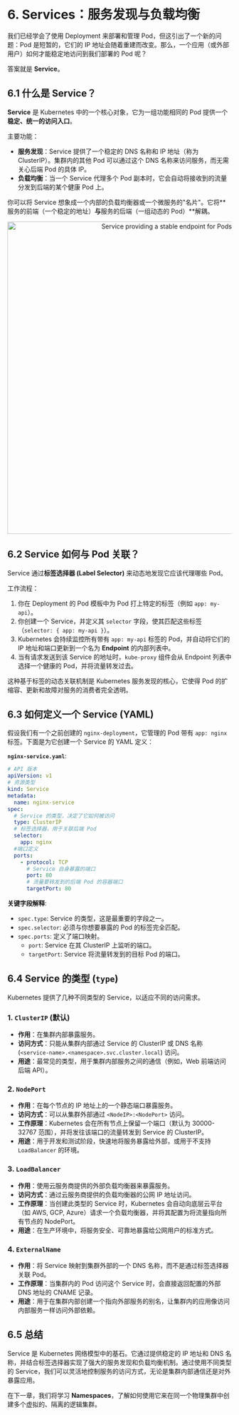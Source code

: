 # 6. Services：服务发现与负载均衡

我们已经学会了使用 Deployment 来部署和管理 Pod，但这引出了一个新的问题：Pod 是短暂的，它们的 IP 地址会随着重建而改变。那么，一个应用（或外部用户）如何才能稳定地访问到我们部署的 Pod 呢？

答案就是 **Service**。

## 6.1 什么是 Service？

**Service** 是 Kubernetes 中的一个核心对象，它为一组功能相同的 Pod 提供一个**稳定、统一的访问入口**。

主要功能：
- **服务发现**：Service 提供了一个稳定的 DNS 名称和 IP 地址（称为 ClusterIP）。集群内的其他 Pod 可以通过这个 DNS 名称来访问服务，而无需关心后端 Pod 的具体 IP。
- **负载均衡**：当一个 Service 代理多个 Pod 副本时，它会自动将接收到的流量分发到后端的某个健康 Pod 上。

你可以将 Service 想象成一个内部的负载均衡器或一个微服务的"名片"。它将**服务的前端（一个稳定的地址）**与**服务的后端（一组动态的 Pod）**解耦。

<div align="center">
  <img src="https://i.imgur.com/uaj9fR3.png" alt="Service providing a stable endpoint for Pods" width="700">
</div>

## 6.2 Service 如何与 Pod 关联？

Service 通过**标签选择器 (Label Selector)** 来动态地发现它应该代理哪些 Pod。

工作流程：
1. 你在 Deployment 的 Pod 模板中为 Pod 打上特定的标签（例如 `app: my-api`）。
2. 你创建一个 Service，并定义其 `selector` 字段，使其匹配这些标签（`selector: { app: my-api }`）。
3. Kubernetes 会持续监控所有带有 `app: my-api` 标签的 Pod，并自动将它们的 IP 地址和端口更新到一个名为 **Endpoint** 的内部列表中。
4. 当有请求发送到该 Service 的地址时，`kube-proxy` 组件会从 Endpoint 列表中选择一个健康的 Pod，并将流量转发过去。

这种基于标签的动态关联机制是 Kubernetes 服务发现的核心，它使得 Pod 的扩缩容、更新和故障对服务的消费者完全透明。

## 6.3 如何定义一个 Service (YAML)

假设我们有一个之前创建的 `nginx-deployment`，它管理的 Pod 带有 `app: nginx` 标签。下面是为它创建一个 Service 的 YAML 定义：

**`nginx-service.yaml`**:
```yaml
# API 版本
apiVersion: v1
# 资源类型
kind: Service
metadata:
  name: nginx-service
spec:
  # Service 的类型，决定了它如何被访问
  type: ClusterIP
  # 标签选择器，用于关联后端 Pod
  selector:
    app: nginx
  #端口定义
  ports:
    - protocol: TCP
      # Service 自身暴露的端口
      port: 80
      # 流量要转发到的后端 Pod 的容器端口
      targetPort: 80
```

**关键字段解释**:
- `spec.type`: Service 的类型，这是最重要的字段之一。
- `spec.selector`: 必须与你想要暴露的 Pod 的标签完全匹配。
- `spec.ports`: 定义了端口映射。
  - `port`: Service 在其 ClusterIP 上监听的端口。
  - `targetPort`: Service 将流量转发到的目标 Pod 的端口。

## 6.4 Service 的类型 (`type`)

Kubernetes 提供了几种不同类型的 Service，以适应不同的访问需求。

### 1. `ClusterIP` (默认)
- **作用**：在集群内部暴露服务。
- **访问方式**：只能从集群内部通过 Service 的 ClusterIP 或 DNS 名称 (`<service-name>.<namespace>.svc.cluster.local`) 访问。
- **用途**：最常见的类型，用于集群内部服务之间的通信（例如，Web 前端访问后端 API）。

### 2. `NodePort`
- **作用**：在每个节点的 IP 地址上的一个静态端口暴露服务。
- **访问方式**：可以从集群外部通过 `<NodeIP>:<NodePort>` 访问。
- **工作原理**：Kubernetes 会在所有节点上保留一个端口（默认为 30000-32767 范围），并将发往该端口的流量转发到 Service 的 ClusterIP。
- **用途**：用于开发和测试阶段，快速地将服务暴露给外部，或用于不支持 `LoadBalancer` 的环境。

### 3. `LoadBalancer`
- **作用**：使用云服务商提供的外部负载均衡器来暴露服务。
- **访问方式**：通过云服务商提供的负载均衡器的公网 IP 地址访问。
- **工作原理**：当创建此类型的 Service 时，Kubernetes 会自动向底层云平台（如 AWS, GCP, Azure）请求一个负载均衡器，并将其配置为将流量指向所有节点的 NodePort。
- **用途**：在生产环境中，将服务安全、可靠地暴露给公网用户的标准方式。

### 4. `ExternalName`
- **作用**：将 Service 映射到集群外部的一个 DNS 名称，而不是通过标签选择器关联 Pod。
- **工作原理**：当集群内的 Pod 访问这个 Service 时，会直接返回配置的外部 DNS 地址的 CNAME 记录。
- **用途**：用于在集群内部创建一个指向外部服务的别名，让集群内的应用像访问内部服务一样访问外部依赖。

## 6.5 总结

Service 是 Kubernetes 网络模型中的基石。它通过提供稳定的 IP 地址和 DNS 名称，并结合标签选择器实现了强大的服务发现和负载均衡机制。通过使用不同类型的 Service，我们可以灵活地控制服务的访问方式，无论是集群内部通信还是对外暴露应用。

在下一章，我们将学习 **Namespaces**，了解如何使用它来在同一个物理集群中创建多个虚拟的、隔离的逻辑集群。 